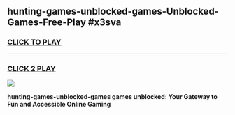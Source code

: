 
## hunting-games-unblocked-games-Unblocked-Games-Free-Play #x3sva
<h3>
<a href="https://us.freeplayer.one?title=hunting-games-unblocked-games&ref=9M">CLICK TO PLAY</a></h3>
<hr>

<h3>
<a href="https://us.freeplayer.one?title=hunting-games-unblocked-games&ref=9M">CLICK 2 PLAY</a>
  
</h3>

<a href="https://us.freeplayer.one?title=hunting-games-unblocked-games&ref=9M"><img src="https://clearcache.store/games.png"></a>


**hunting-games-unblocked-games games unblocked: Your Gateway to Fun and Accessible Online Gaming**
